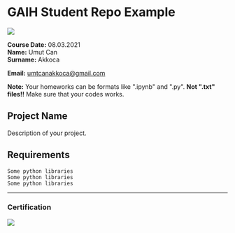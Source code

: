 # GAIH Student Repo Example
![](img/newlogo.png)

**Course Date:** 08.03.2021  
**Name:** Umut Can  
**Surname:** Akkoca

**Email:** umtcanakkoca@gmail.com  

**Note:** Your homeworks can be formats like ".ipynb" and ".py". **Not ".txt" files!!** Make sure that your codes works.  

## Project Name
Description of your project.

## Requirements
```
Some python libraries
Some python libraries
Some python libraries
```
---

### Certification
![](img/TopLearnerCertificate.png)


